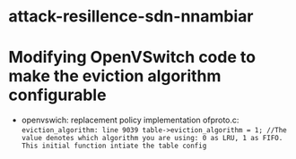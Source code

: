 # attack-resillence-sdn-nnambiar
# Modifying OpenVSwitch code to make the eviction algorithm configurable

- openvswich: replacement policy implementation
ofproto.c:
`eviction_algorithm:
line 9039 table->eviction_algorithm = 1; //The value denotes which algorithm you are using: 0 as LRU, 1 as FIFO. This initial function intiate the table config
`
